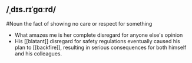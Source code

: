 ## /ˌdɪs.rɪˈɡɑːrd/
#Noun
the fact of showing no care or respect for something

- What amazes me is her complete disregard for anyone else's opinion
- His [[blatant]] disregard for safety regulations eventually caused his plan to [[backfire]], resulting in serious consequences for both himself and his colleagues.